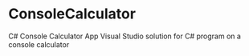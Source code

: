 # ConsoleCalculator
C# Console Calculator App
Visual Studio solution for C# program on a console calculator
